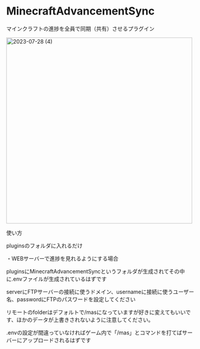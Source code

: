 # MinecraftAdvancementSync
マインクラフトの進捗を全員で同期（共有）させるプラグイン

<img width="492" alt="2023-07-28 (4)" src="https://github.com/comorichico/MinecraftAdvancementSync/assets/96755854/9b34bd8b-3451-4769-ad28-b92c47a631ba">

使い方

pluginsのフォルダに入れるだけ

・WEBサーバーで進捗を見れるようにする場合

pluginsにMinecraftAdvancementSyncというフォルダが生成されてその中に.envファイルが生成されているはずです

serverにFTPサーバーの接続に使うドメイン、usernameに接続に使うユーザー名、passwordにFTPのパスワードを設定してください

リモートのfolderはデフォルトで/masになっていますが好きに変えてもいいです、ほかのデータが上書きされないように注意してください。

.envの設定が間違っていなければゲーム内で「/mas」とコマンドを打てばサーバーにアップロードされるはずです
